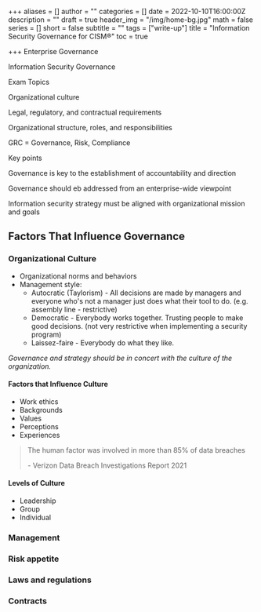 +++
aliases = []
author = ""
categories = []
date = 2022-10-10T16:00:00Z
description = ""
draft = true
header_img = "/img/home-bg.jpg"
math = false
series = []
short = false
subtitle = ""
tags = ["write-up"]
title = "Information Security Governance for CISM®"
toc = true

+++
Enterprise Governance

Information Security Governance

Exam Topics

Organizational culture

Legal, regulatory, and contractual requirements

Organizational structure, roles, and responsibilities

GRC = Governance, Risk, Compliance

Key points

Governance is key to the establishment of accountability and direction

Governance should eb addressed from an enterprise-wide viewpoint

Information security strategy must be aligned with organizational mission and goals

## Factors That Influence Governance

### Organizational Culture

* Organizational norms and behaviors
* Management style:
  * Autocratic (Taylorism) - All decisions are made by managers and everyone who's not a manager just does what their tool to do. (e.g. assembly line - restrictive)
  * Democratic - Everybody works together. Trusting people to make good decisions. (not very restrictive when implementing a security program)
  * Laissez-faire - Everybody do what they like.

_Governance and strategy should be in concert with the culture of the organization._

#### Factors that Influence Culture

* Work ethics
* Backgrounds
* Values
* Perceptions
* Experiences

> The human factor was involved in more than 85% of data breaches
>
> \- Verizon Data Breach Investigations Report 2021

#### Levels of Culture

* Leadership
* Group
* Individual

### Management

### Risk appetite

### Laws and regulations

### Contracts